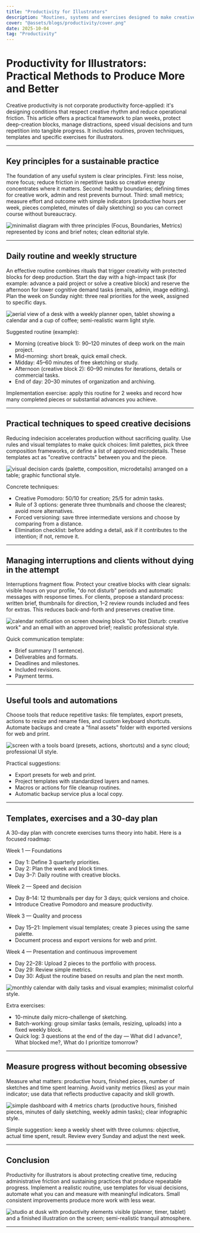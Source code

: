 ```yaml
---
title: "Productivity for Illustrators"
description: "Routines, systems and exercises designed to make creative practice consistent, efficient and sustainable."
cover: "@assets/blogs/productivity/cover.png"
date: 2025-10-04
tag: "Productivity"
---
```


# Productivity for Illustrators: Practical Methods to Produce More and Better

Creative productivity is not corporate productivity force-applied: it's designing conditions that respect creative rhythm and reduce operational friction. This article offers a practical framework to plan weeks, protect deep-creation blocks, manage distractions, speed visual decisions and turn repetition into tangible progress. It includes routines, proven techniques, templates and specific exercises for illustrators.

---

## Key principles for a sustainable practice

The foundation of any useful system is clear principles. First: less noise, more focus; reduce friction in repetitive tasks so creative energy concentrates where it matters. Second: healthy boundaries; defining times for creative work, admin and rest prevents burnout. Third: small metrics; measure effort and outcome with simple indicators (productive hours per week, pieces completed, minutes of daily sketching) so you can correct course without bureaucracy.

![minimalist diagram with three principles (Focus, Boundaries, Metrics) represented by icons and brief notes; clean editorial style.](/src/assets/blogs/productivity/1.png)

---

## Daily routine and weekly structure

An effective routine combines rituals that trigger creativity with protected blocks for deep production. Start the day with a high-impact task (for example: advance a paid project or solve a creative block) and reserve the afternoon for lower cognitive demand tasks (emails, admin, image editing). Plan the week on Sunday night: three real priorities for the week, assigned to specific days.

![aerial view of a desk with a weekly planner open, tablet showing a calendar and a cup of coffee; semi-realistic warm light style.](/src/assets/blogs/productivity/2.png)

Suggested routine (example):

- Morning (creative block 1): 90–120 minutes of deep work on the main project.
- Mid-morning: short break, quick email check.
- Midday: 45–60 minutes of free sketching or study.
- Afternoon (creative block 2): 60–90 minutes for iterations, details or commercial tasks.
- End of day: 20–30 minutes of organization and archiving.

Implementation exercise: apply this routine for 2 weeks and record how many completed pieces or substantial advances you achieve.

---

## Practical techniques to speed creative decisions

Reducing indecision accelerates production without sacrificing quality. Use rules and visual templates to make quick choices: limit palettes, pick three composition frameworks, or define a list of approved microdetails. These templates act as "creative contracts" between you and the piece.

![visual decision cards (palette, composition, microdetails) arranged on a table; graphic functional style.](/src/assets/blogs/productivity/3.png)

Concrete techniques:

- Creative Pomodoro: 50/10 for creation; 25/5 for admin tasks.
- Rule of 3 options: generate three thumbnails and choose the clearest; avoid more alternatives.
- Forced versioning: save three intermediate versions and choose by comparing from a distance.
- Elimination checklist: before adding a detail, ask if it contributes to the intention; if not, remove it.

---

## Managing interruptions and clients without dying in the attempt

Interruptions fragment flow. Protect your creative blocks with clear signals: visible hours on your profile, "do not disturb" periods and automatic messages with response times. For clients, propose a standard process: written brief, thumbnails for direction, 1–2 review rounds included and fees for extras. This reduces back-and-forth and preserves creative time.

![calendar notification on screen showing block "Do Not Disturb: creative work" and an email with an approved brief; realistic professional style.](/src/assets/blogs/productivity/4.png)

Quick communication template:

- Brief summary (1 sentence).
- Deliverables and formats.
- Deadlines and milestones.
- Included revisions.
- Payment terms.

---

## Useful tools and automations

Choose tools that reduce repetitive tasks: file templates, export presets, actions to resize and rename files, and custom keyboard shortcuts. Automate backups and create a "final assets" folder with exported versions for web and print.

![screen with a tools board (presets, actions, shortcuts) and a sync cloud; professional UI style.](/src/assets/blogs/productivity/5.png)

Practical suggestions:

- Export presets for web and print.
- Project templates with standardized layers and names.
- Macros or actions for file cleanup routines.
- Automatic backup service plus a local copy.

---

## Templates, exercises and a 30-day plan

A 30-day plan with concrete exercises turns theory into habit. Here is a focused roadmap:

Week 1 — Foundations

- Day 1: Define 3 quarterly priorities.
- Day 2: Plan the week and block times.
- Day 3–7: Daily routine with creative blocks.

Week 2 — Speed and decision

- Day 8–14: 12 thumbnails per day for 3 days; quick versions and choice.
- Introduce Creative Pomodoro and measure productivity.

Week 3 — Quality and process

- Day 15–21: Implement visual templates; create 3 pieces using the same palette.
- Document process and export versions for web and print.

Week 4 — Presentation and continuous improvement

- Day 22–28: Upload 2 pieces to the portfolio with process.
- Day 29: Review simple metrics.
- Day 30: Adjust the routine based on results and plan the next month.

![monthly calendar with daily tasks and visual examples; minimalist colorful style.](/src/assets/blogs/productivity/6.png)

Extra exercises:

- 10-minute daily micro-challenge of sketching.
- Batch-working: group similar tasks (emails, resizing, uploads) into a fixed weekly block.
- Quick log: 3 questions at the end of the day — What did I advance?, What blocked me?, What do I prioritize tomorrow?

---

## Measure progress without becoming obsessive

Measure what matters: productive hours, finished pieces, number of sketches and time spent learning. Avoid vanity metrics (likes) as your main indicator; use data that reflects productive capacity and skill growth.

![simple dashboard with 4 metrics charts (productive hours, finished pieces, minutes of daily sketching, weekly admin tasks); clear infographic style.](/src/assets/blogs/productivity/7.png)

Simple suggestion: keep a weekly sheet with three columns: objective, actual time spent, result. Review every Sunday and adjust the next week.

---

## Conclusion

Productivity for illustrators is about protecting creative time, reducing administrative friction and sustaining practices that produce repeatable progress. Implement a realistic routine, use templates for visual decisions, automate what you can and measure with meaningful indicators. Small consistent improvements produce more work with less wear.

![studio at dusk with productivity elements visible (planner, timer, tablet) and a finished illustration on the screen; semi-realistic tranquil atmosphere.](/src/assets/blogs/productivity/8.png)

---
